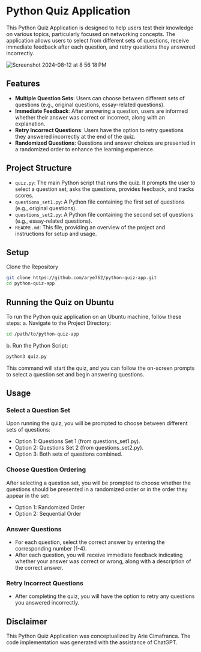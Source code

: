 # Python Quiz Application

This Python Quiz Application is designed to help users test their knowledge on various topics, particularly focused on networking concepts. The application allows users to select from different sets of questions, receive immediate feedback after each question, and retry questions they answered incorrectly.

![Screenshot 2024-08-12 at 8 56 18 PM](https://github.com/user-attachments/assets/79ec1dcf-2f54-4674-98e5-bb1758096d45)

## Features

- **Multiple Question Sets**: Users can choose between different sets of questions (e.g., original questions, essay-related questions).
- **Immediate Feedback**: After answering a question, users are informed whether their answer was correct or incorrect, along with an explanation.
- **Retry Incorrect Questions**: Users have the option to retry questions they answered incorrectly at the end of the quiz.
- **Randomized Questions**: Questions and answer choices are presented in a randomized order to enhance the learning experience.

## Project Structure

- `quiz.py`: The main Python script that runs the quiz. It prompts the user to select a question set, asks the questions, provides feedback, and tracks scores.
- `questions_set1.py`: A Python file containing the first set of questions (e.g., original questions).
- `questions_set2.py`: A Python file containing the second set of questions (e.g., essay-related questions).
- `README.md`: This file, providing an overview of the project and instructions for setup and usage.

## Setup

Clone the Repository
   ```bash
   git clone https://github.com/arye762/python-quiz-app.git
   cd python-quiz-app
   ```
## Running the Quiz on Ubuntu

To run the Python quiz application on an Ubuntu machine, follow these steps:
a. Navigate to the Project Directory:
   ```bash
   cd /path/to/python-quiz-app
   ```
b. Run the Python Script:
   ```bash
   python3 quiz.py
   ```
This command will start the quiz, and you can follow the on-screen prompts to select a question set and begin answering questions.

## Usage 

### Select a Question Set

Upon running the quiz, you will be prompted to choose between different sets of questions:
- Option 1: Questions Set 1 (from questions_set1.py).
- Option 2: Questions Set 2 (from questions_set2.py).
- Option 3: Both sets of questions combined.

### Choose Question Ordering

After selecting a question set, you will be prompted to choose whether the questions should be presented in a randomized order or in the order they appear in the set:
- Option 1: Randomized Order
- Option 2: Sequential Order

### Answer Questions

- For each question, select the correct answer by entering the corresponding number (1-4).
- After each question, you will receive immediate feedback indicating whether your answer was correct or wrong, along with a description of the correct answer.

### Retry Incorrect Questions

- After completing the quiz, you will have the option to retry any questions you answered incorrectly.

## Disclaimer

This Python Quiz Application was conceptualized by Arie Cimafranca. The code implementation was generated with the assistance of ChatGPT.

